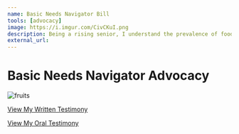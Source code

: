 ```yaml
---
name: Basic Needs Navigator Bill
tools: [advocacy]
image: https://i.imgur.com/CivCKuI.png
description: Being a rising senior, I understand the prevalence of food and housing insecurity among the college population, and I decided to testify in support of HB 2835 in order to make this clear to state legislators.
external_url: 
---
```


# Basic Needs Navigator Advocacy

![fruits](https://i.imgur.com/CivCKuI.png)

<p class="text-center">

<a class="btn btn-outline-primary" href="https://olis.oregonlegislature.gov/liz/2021R1/Downloads/PublicTestimonyDocument/3276" target="_blank" role="button">View My Written Testimony</a> 

<a class="btn btn-outline-primary" href="https://drive.google.com/file/d/1K9AtDdroVadzbMnhKY-mBiP1aG0z9pxR/view?usp=sharing" target="_blank" role="button">View My Oral Testimony</a> 
  
</p>
